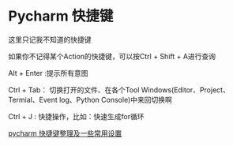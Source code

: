 # Pycharm 快捷键

这里只记我不知道的快捷键

如果你不记得某个Action的快捷键，可以按Ctrl + Shift + A进行查询

Alt + Enter :提示所有意图

Ctrl + Tab： 切换打开的文件、在各个Tool Windows(Editor、Project、Termial、Event log、Python Console)中来回切换啊

Ctrl + J : 快捷操作，比如：快速生成for循环

[pycharm 快捷键整理及一些常用设置](https://segmentfault.com/a/1190000005776418)
